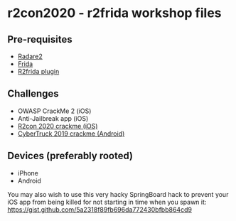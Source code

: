 # r2con2020 - r2frida workshop files

## Pre-requisites
- [Radare2](https://github.com/radareorg/radare2)
- [Frida](https://frida.re)
- [R2frida plugin](https://github.com/nowsecure/r2frida)

## Challenges
- OWASP CrackMe 2 (iOS)
- Anti-Jailbreak app (iOS)
- [R2con 2020 crackme (iOS)](r2con2020-crackme.ipa)
- [CyberTruck 2019 crackme (Android)](https://github.com/nowsecure/cybertruckchallenge19/blob/master/apk/cybertruck19.apk)

## Devices (preferably rooted)
- iPhone
- Android 


You may also wish to use this very hacky SpringBoard hack to prevent your iOS app from being killed for not starting in time when you spawn it:
https://gist.github.com/5a2318f89fb696da772430bfbb864cd9
